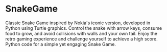 # SnakeGame
Classic Snake Game inspired by Nokia's iconic version, developed in Python using Turtle graphics. Control the snake with arrow keys, consume food to grow, and avoid collisions with walls and your own tail. Enjoy the retro gaming experience and challenge yourself to achieve a high score. Python code for a simple yet engaging Snake Game.
